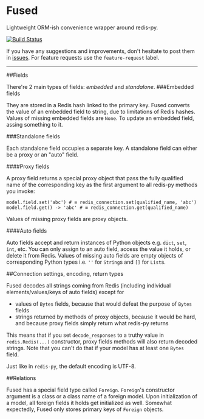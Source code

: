 # Fused

Lightweight ORM-ish convenience wrapper around redis-py.

[![Build Status](https://travis-ci.org/vaultah/fused.svg?branch=master)](https://travis-ci.org/vaultah/fused)

If you have any suggestions and improvements, don't hesitate to post them in
[issues](https://github.com/vaultah/fused/issues).
For feature requests use the `feature-request` label.


----------


##Fields

There're 2 main types of fields: *embedded* and *standalone*.
###Embedded fields

They are stored in a Redis hash linked to the primary key. Fused converts the value of an embedded field to string, due to limitations of Redis hashes. Values of missing embedded fields are `None`. To update an embedded field, assing something to it.

###Standalone fields

Each standalone field occupies a separate key. A standalone field can either be a proxy or an "auto" field.

####Proxy fields

A proxy field returns a special proxy object that pass the fully qualified name of the corresponding key as the first argument to all redis-py methods you invoke:

    model.field.set('abc') # ≡ redis_connection.set(qualified_name, 'abc')
    model.field.get() -> 'abc' # ≡ redis_connection.get(qualified_name)
    
Values of missing proxy fields are proxy objects.

####Auto fields

Auto fields accept and return instances of Python objects e.g. `dict`, `set`, `int`, etc. You can only assign to an auto field, access the value it holds, or delete it from Redis. Values of missing auto fields are empty objects of corresponding Python types i.e. `''` for `String`s and `[]` for `List`s.

##Connection settings, encoding, return types

Fused decodes all strings coming from Redis (including individual elements/values/keys of auto fields) except for

 - values of `Bytes` fields, because that would defeat the purpose of `Bytes` fields
 - strings returned by methods of proxy objects, because it would be hard, and because proxy fields simply return what redis-py returns

This means that if you set `decode_responses` to a truthy value in `redis.Redis(...)` constructor, proxy fields methods will also return decoded strings. Note that you can't do that if your model has at least one `Bytes` field.

Just like in `redis-py`, the default encoding is UTF-8.

##Relations

Fused has a special field type called `Foreign`. `Foreign`'s constructor argument is a class or a class name of a foreign model. Upon initialization of a model, all foreign fields it holds get initialized as well. Somewhat expectedly, Fused only stores primary keys of `Foreign` objects.


